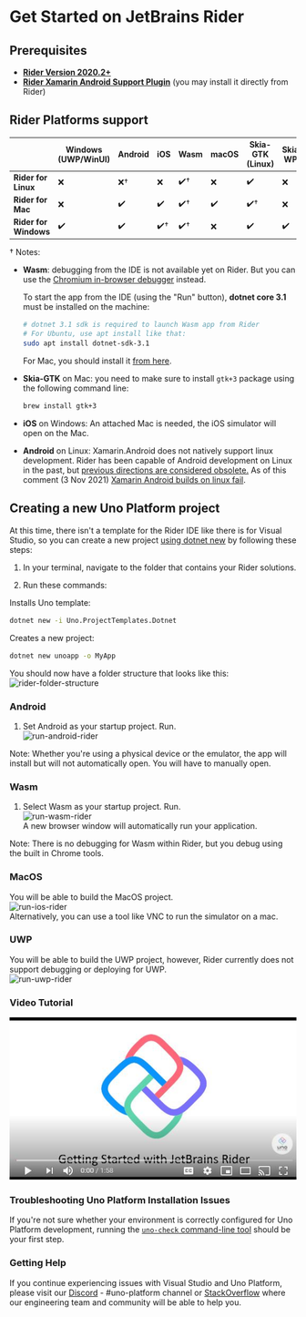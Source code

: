 # Get Started on JetBrains Rider

## Prerequisites
* [**Rider Version 2020.2+**](https://www.jetbrains.com/rider/download/)
* [**Rider Xamarin Android Support Plugin**](https://plugins.jetbrains.com/plugin/12056-rider-xamarin-android-support/) (you may install it directly from Rider)

## Rider Platforms support

|                       | Windows (UWP/WinUI) | Android | iOS  | Wasm | macOS | Skia-GTK (Linux) | Skia-WPF |
| --------------------- | ------------------- | ------- | ---- | ---- | ----- | -------- | -------- |
| **Rider for Linux**   | ❌                   | ❌†      | ❌    | ✔️†   | ❌     | ✔️        | ❌        |
| **Rider for Mac**     | ❌                   | ✔️       | ✔️    | ✔️†   | ✔️     | ✔️†       | ❌        |
| **Rider for Windows** | ✔️                   | ✔️       | ✔️†   | ✔️†   | ❌     | ✔️        | ✔️        |

† Notes:

* **Wasm**: debugging from the IDE is not available yet on Rider.  But you can use the [Chromium in-browser debugger](https://github.com/unoplatform/Uno.Wasm.Bootstrap#how-to-use-the-browser-debugger) instead.

  To start the app from the IDE (using the "Run" button), **dotnet core 3.1** must be installed on the machine:

  ``` bash
  # dotnet 3.1 sdk is required to launch Wasm app from Rider
  # For Ubuntu, use apt install like that:
  sudo apt install dotnet-sdk-3.1
  ```

  For Mac, you should install it [from here](https://dotnet.microsoft.com/download/dotnet-core/thank-you/runtime-aspnetcore-3.1.10-macos-x64-binaries).

* **Skia-GTK** on Mac: you need to make sure to install `gtk+3` package using the following command line:
  
  ```bash
  brew install gtk+3
  ```

* **iOS** on Windows: An attached Mac is needed, the iOS simulator will open on the Mac.

* **Android** on Linux: Xamarin.Android does not natively support linux development. Rider has been capable of Android development on Linux in the past, but [previous directions are considered obsolete.](https://rider-support.jetbrains.com/hc/en-us/articles/360000557259--Obsolete-How-to-develop-Xamarin-Android-applications-on-Linux-with-Rider) As of this comment (3 Nov 2021) [Xamarin Android builds on linux fail](https://github.com/xamarin/xamarin-android).

## Creating a new Uno Platform project

At this time, there isn't a template for the Rider IDE like there is for Visual Studio, so you can create a new project
[using dotnet new](get-started-dotnet-new.md) by following these steps:

1. In your terminal, navigate to the folder that contains your Rider solutions.

2. Run these commands:

Installs Uno template:  
```bash
dotnet new -i Uno.ProjectTemplates.Dotnet
```
Creates a new project:  
```bash
dotnet new unoapp -o MyApp
```

You should now have a folder structure that looks like this:  
![rider-folder-structure](Assets/quick-start/rider-folder-structure.JPG)

### Android
1. Set Android as your startup project. Run.  
![run-android-rider](Assets/quick-start/run-android-rider.JPG)

Note: Whether you're using a physical device or the emulator, the app will install but will not automatically open.
You will have to manually open.

### Wasm
1. Select Wasm as your startup project. Run.  
![run-wasm-rider](Assets/quick-start/run-wasm-rider.JPG)  
A new browser window will automatically run your application.  

Note: There is no debugging for Wasm within Rider, but you debug using the built in Chrome tools. 

### MacOS
You will be able to build the MacOS project.  
![run-ios-rider](Assets/quick-start/run-ios-rider.JPG)  
Alternatively, you can use a tool like VNC to run the simulator on a mac.  

### UWP
You will be able to build the UWP project, however, Rider currently does not support debugging or deploying for UWP.   
![run-uwp-rider](Assets/quick-start/run-uwp-rider.JPG)  


### Video Tutorial

[![Getting Started Rider Video](Assets/rider-cover.JPG)](http://www.youtube.com/watch?v=HgwL0al5bfo)

### Troubleshooting Uno Platform Installation Issues

If you're not sure whether your environment is correctly configured for Uno Platform development, running the [`uno-check` command-line tool](uno-check.md) should be your first step.

### Getting Help

If you continue experiencing issues with Visual Studio and Uno Platform, please visit our [Discord](https://www.platform.uno/discord) - #uno-platform channel or [StackOverflow](https://stackoverflow.com/questions/tagged/uno-platform) where our engineering team and community will be able to help you. 
